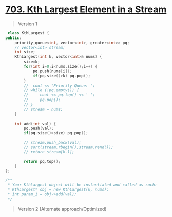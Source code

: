 # [703. Kth Largest Element in a Stream](https://leetcode.com/problems/kth-largest-element-in-a-stream/)
> Version 1
```c++
 class KthLargest {
public:
    priority_queue<int, vector<int>, greater<int>> pq;
    // vector<int> stream;
    int size;
    KthLargest(int k, vector<int>& nums) {
        size=k;
        for(int i=0;i<nums.size();i++) {
            pq.push(nums[i]);
            if(pq.size()>k) pq.pop();
        }
        //  cout << "Priority Queue: ";
        // while (!pq.empty()) {
        //     cout << pq.top() << ' ';
        //     pq.pop();
        // }
        // stream = nums;
    }
    
    int add(int val) {
        pq.push(val);
        if(pq.size()>size) pq.pop();

        // stream.push_back(val);
        // sort(stream.rbegin(),stream.rend());
        // return stream[k-1];

        return pq.top();
    }
};

/**
 * Your KthLargest object will be instantiated and called as such:
 * KthLargest* obj = new KthLargest(k, nums);
 * int param_1 = obj->add(val);
 */
```

> Version 2 (Alternate approach/Optimized)